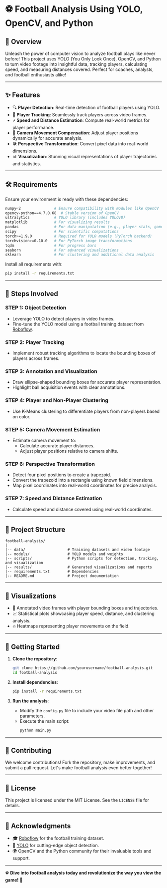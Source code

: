 # ⚽ Football Analysis Using YOLO, OpenCV, and Python

## 🌟 Overview
Unleash the power of computer vision to analyze football plays like never before! This project uses YOLO (You Only Look Once), OpenCV, and Python to turn video footage into insightful data, tracking players, calculating speed, and measuring distances covered. Perfect for coaches, analysts, and football enthusiasts alike!

---

## ✨ Features
- 🔍 **Player Detection**: Real-time detection of football players using YOLO.
- 🎯 **Player Tracking**: Seamlessly track players across video frames.
- ⚡ **Speed and Distance Estimation**: Compute real-world metrics for player performance.
- 🎥 **Camera Movement Compensation**: Adjust player positions dynamically for accurate analysis.
- 🛠️ **Perspective Transformation**: Convert pixel data into real-world dimensions.
- 📊 **Visualization**: Stunning visual representations of player trajectories and statistics.

---

## 🛠️ Requirements
Ensure your environment is ready with these dependencies:

```bash
numpy<2               # Ensure compatibility with modules like OpenCV
opencv-python==4.7.0.68  # Stable version of OpenCV
ultralytics           # YOLO library (includes YOLOv8)
matplotlib            # For visualizing results
pandas                # For data manipulation (e.g., player stats, game events)
scipy                 # For scientific computations
torch>=1.9.0          # Required for YOLO models (PyTorch backend)
torchvision>=0.10.0   # For PyTorch image transformations
tqdm                  # For progress bars
seaborn               # For advanced visualizations
sklearn               # For clustering and additional data analysis
```

Install all requirements with:
```bash
pip install -r requirements.txt
```

---

## 🚀 Steps Involved

### **STEP 1: Object Detection**
- Leverage YOLO to detect players in video frames.
- Fine-tune the YOLO model using a football training dataset from [Roboflow](https://roboflow.com).

### **STEP 2: Player Tracking**
- Implement robust tracking algorithms to locate the bounding boxes of players across frames.

### **STEP 3: Annotation and Visualization**
- Draw ellipse-shaped bounding boxes for accurate player representation.
- Highlight ball acquisition events with clear annotations.

### **STEP 4: Player and Non-Player Clustering**
- Use K-Means clustering to differentiate players from non-players based on color.

### **STEP 5: Camera Movement Estimation**
- Estimate camera movement to:
  - Calculate accurate player distances.
  - Adjust player positions relative to camera shifts.

### **STEP 6: Perspective Transformation**
- Detect four pixel positions to create a trapezoid.
- Convert the trapezoid into a rectangle using known field dimensions.
- Map pixel coordinates into real-world coordinates for precise analysis.

### **STEP 7: Speed and Distance Estimation**
- Calculate speed and distance covered using real-world coordinates.

---

## 📂 Project Structure
```
football-analysis/
|
|-- data/                   # Training datasets and video footage
|-- models/                 # YOLO models and weights
|-- scripts/                # Python scripts for detection, tracking, and visualization
|-- results/                # Generated visualizations and reports
|-- requirements.txt        # Dependencies
|-- README.md               # Project documentation
```

---

## 🎥 Visualizations
- 🏃 Annotated video frames with player bounding boxes and trajectories.
- 📈 Statistical plots showcasing player speed, distance, and clustering analysis.
- 🔥 Heatmaps representing player movements on the field.

---

## 🏁 Getting Started
1. **Clone the repository**:
   ```bash
   git clone https://github.com/yourusername/football-analysis.git
   cd football-analysis
   ```

2. **Install dependencies**:
   ```bash
   pip install -r requirements.txt
   ```

3. **Run the analysis**:
   - Modify the `config.py` file to include your video file path and other parameters.
   - Execute the main script:
     ```bash
     python main.py
     ```

---

## 🤝 Contributing
We welcome contributions! Fork the repository, make improvements, and submit a pull request. Let's make football analysis even better together!

---

## 📜 License
This project is licensed under the MIT License. See the `LICENSE` file for details.

---

## 🙌 Acknowledgments
- 🎓 [Roboflow](https://roboflow.com) for the football training dataset.
- 🤖 [YOLO](https://ultralytics.com/yolov8) for cutting-edge object detection.
- 🌍 OpenCV and the Python community for their invaluable tools and support.

---

⚽ **Dive into football analysis today and revolutionize the way you view the game!** 🚀

